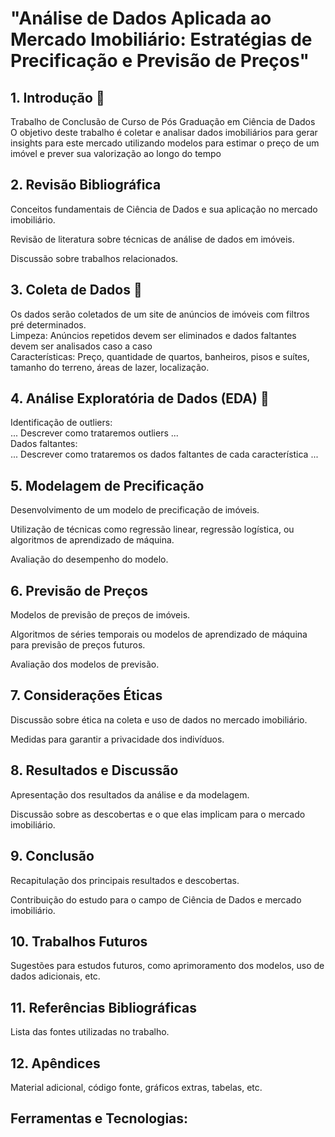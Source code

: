 # "Análise de Dados Aplicada ao Mercado Imobiliário: Estratégias de Precificação e Previsão de Preços"

## 1. Introdução 🔵
Trabalho de Conclusão de Curso de Pós Graduação em Ciência de Dados<br>
O objetivo deste trabalho é coletar e analisar dados imobiliários para gerar insights para este mercado utilizando modelos para estimar o preço de um imóvel e prever sua valorização ao longo do tempo

## 2. Revisão Bibliográfica
Conceitos fundamentais de Ciência de Dados e sua aplicação no mercado imobiliário.

Revisão de literatura sobre técnicas de análise de dados em imóveis.

Discussão sobre trabalhos relacionados.

## 3. Coleta de Dados 🔵
Os dados serão coletados de um site de anúncios de imóveis com filtros pré determinados.<br>
Limpeza: Anúncios repetidos devem ser eliminados e dados faltantes devem ser analisados caso a caso<br>
Características: Preço, quantidade de quartos, banheiros, pisos e suítes, tamanho do terreno, áreas de lazer, localização.

## 4. Análise Exploratória de Dados (EDA) 🔵
Identificação de outliers:<br>
... Descrever como trataremos outliers ...<br>
Dados faltantes:<br>
... Descrever como trataremos os dados faltantes de cada característica ...<br>

## 5. Modelagem de Precificação
Desenvolvimento de um modelo de precificação de imóveis.

Utilização de técnicas como regressão linear, regressão logística, ou algoritmos de aprendizado de máquina.

Avaliação do desempenho do modelo.

## 6. Previsão de Preços
Modelos de previsão de preços de imóveis.

Algoritmos de séries temporais ou modelos de aprendizado de máquina para previsão de preços futuros.

Avaliação dos modelos de previsão.

## 7. Considerações Éticas
Discussão sobre ética na coleta e uso de dados no mercado imobiliário.

Medidas para garantir a privacidade dos indivíduos.

## 8. Resultados e Discussão
Apresentação dos resultados da análise e da modelagem.

Discussão sobre as descobertas e o que elas implicam para o mercado imobiliário.

## 9. Conclusão
Recapitulação dos principais resultados e descobertas.

Contribuição do estudo para o campo de Ciência de Dados e mercado imobiliário.

## 10. Trabalhos Futuros
Sugestões para estudos futuros, como aprimoramento dos modelos, uso de dados adicionais, etc.

## 11. Referências Bibliográficas
Lista das fontes utilizadas no trabalho.

## 12. Apêndices
Material adicional, código fonte, gráficos extras, tabelas, etc.

## Ferramentas e Tecnologias:
